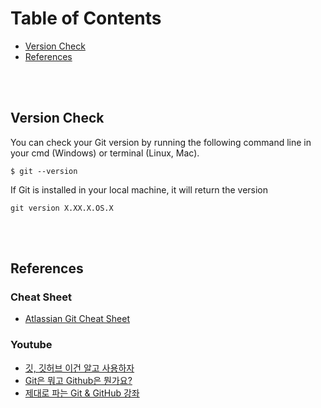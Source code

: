 # Table of Contents

* [Version Check](#Version-Check)
* [References](#References)


<br/><br/>


## Version Check

You can check your Git version by running the following command line in your cmd (Windows) or terminal (Linux, Mac).
```git
$ git --version
```

If Git is installed in your local machine, it will return the version
```git
git version X.XX.X.OS.X
```

<br/><br/>


## References

### Cheat Sheet
* [Atlassian Git Cheat Sheet](https://github.com/Yonghee9106/git-study-history/files/9484490/SWTM-2088_Atlassian-Git-Cheatsheet.pdf)

### Youtube
* [깃, 깃허브 이건 알고 사용하자](https://www.youtube.com/watch?v=lPrxhA4PLoA)<br/>
* [Git은 뭐고 Github은 뭔가요?](https://www.youtube.com/watch?v=Bd35Ze7-dIw)<br/>
* [제대로 파는 Git & GitHub 강좌](https://www.youtube.com/watch?v=1I3hMwQU6GU)
